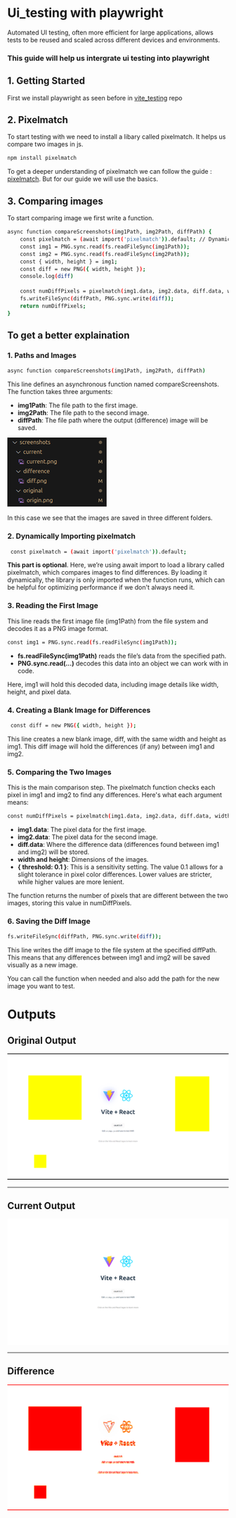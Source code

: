 # Ui_testing with playwright

Automated UI testing, often more efficient for large applications, allows tests to be reused and scaled across different devices and environments. 

### This guide will help us intergrate ui testing into playwright

## 1. Getting Started

First we install playwright as seen before in [vite_testing](https://github.com/nevergonnagiveyouup69/vite_testing) repo

## 2. Pixelmatch

To start testing with we need to install a libary called pixelmatch. It helps us compare two images in js.

```bash
npm install pixelmatch
``` 

To get a deeper understanding of pixelmatch we can follow the guide : [pixelmatch](https://github.com/mapbox/pixelmatch). But for our guide we will use the basics.

## 3. Comparing images

To start comparing image we first write a function. 

```bash 
async function compareScreenshots(img1Path, img2Path, diffPath) {
    const pixelmatch = (await import('pixelmatch')).default; // Dynamically import pixelmatch
    const img1 = PNG.sync.read(fs.readFileSync(img1Path));
    const img2 = PNG.sync.read(fs.readFileSync(img2Path));
    const { width, height } = img1;
    const diff = new PNG({ width, height });
    console.log(diff)

    const numDiffPixels = pixelmatch(img1.data, img2.data, diff.data, width, height, { threshold: 0.1 });
    fs.writeFileSync(diffPath, PNG.sync.write(diff));
    return numDiffPixels;
}
```
## To get a better explaination 
### 1. Paths and Images
```bash
async function compareScreenshots(img1Path, img2Path, diffPath) 
```
This line defines an asynchronous function named compareScreenshots. The function takes three arguments:

- **img1Path**: The file path to the first image.
- **img2Path**: The file path to the second image.
- **diffPath**: The file path where the output (difference) image will be saved.


![alt text](<github_assets/Screenshot from 2024-11-11 11-11-48.png>)


In this case we see that the images are saved in three different folders.


### 2. Dynamically Importing pixelmatch
```bash
 const pixelmatch = (await import('pixelmatch')).default;
 ```
**This part is optional**.
Here, we’re using await import to load a library called pixelmatch, which compares images to find differences. By loading it dynamically, the library is only imported when the function runs, which can be helpful for optimizing performance if we don't always need it.

### 3. Reading the First Image 
This line reads the first image file (img1Path) from the file system and decodes it as a PNG image format.

```bash
const img1 = PNG.sync.read(fs.readFileSync(img1Path));
```

- **fs.readFileSync(img1Path)** reads the file’s data from the specified path.
- **PNG.sync.read(...)**  decodes this data into an object we can work with in code.
 
Here, img1 will hold this decoded data, including image details like width, height, and pixel data.

### 4. Creating a Blank Image for Differences
```bash
 const diff = new PNG({ width, height });
```
This line creates a new blank image, diff, with the same width and height as img1. This diff image will hold the differences (if any) between img1 and img2.

### 5. Comparing the Two Images
This is the main comparison step. The pixelmatch function checks each pixel in img1 and img2 to find any differences. Here's what each argument means:
```bash
const numDiffPixels = pixelmatch(img1.data, img2.data, diff.data, width, height, { threshold: 0.1 });
```

- **img1.data**: The pixel data for the first image.
- **img2.data**: The pixel data for the second image.
- **diff.data**: Where the difference data (differences found between img1 and img2) will be stored.
- **width and height**: Dimensions of the images.
- **{ threshold: 0.1 }**: This is a sensitivity setting. The value 0.1 allows for a slight tolerance in pixel color differences. Lower values are stricter, while higher values are more lenient.

The function returns the number of pixels that are different between the two images, storing this value in numDiffPixels.

### 6. Saving the Diff Image
```bash
fs.writeFileSync(diffPath, PNG.sync.write(diff));
```
This line writes the diff image to the file system at the specified diffPath. This means that any differences between img1 and img2 will be saved visually as a new image.

You can call the function when needed and also add the path for the new image you want to test.

# Outputs

## Original Output
![Original Output](<github_assets/origin.png>)

---

## Current Output
![Current Output](<github_assets/current.png>)

---

## Difference
![Difference](<github_assets/diff.png>)

